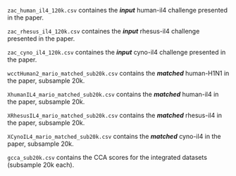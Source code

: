 ```zac_human_il4_120k.csv``` containes the ***input*** human-il4 challenge presented in the paper.

```zac_rhesus_il4_120k.csv``` containes the ***input*** rhesus-il4 challenge presented in the paper.

```zac_cyno_il4_120k.csv``` containes the ***input*** cyno-il4 challenge presented in the paper.

```wcctHuman2_mario_matched_sub20k.csv``` contains the ***matched*** human-H1N1 in the paper, subsample 20k.

```XhumanIL4_mario_matched_sub20k.csv``` contains the ***matched*** human-il4 in the paper, subsample 20k.

```XRhesusIL4_mario_matched_sub20k.csv``` contains the ***matched*** rhesus-il4 in the paper, subsample 20k.

```XCynoIL4_mario_matched_sub20k.csv``` contains the ***matched*** cyno-il4 in the paper, subsample 20k.

```gcca_sub20k.csv``` contains the CCA scores for the integrated datasets (subsample 20k each).
